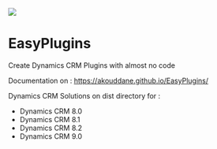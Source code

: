![](https://akouddane.github.io/EasyPlugins/images/logo_md.png)
# EasyPlugins
Create Dynamics CRM Plugins with almost no code

Documentation on : https://akouddane.github.io/EasyPlugins/

Dynamics CRM Solutions on dist directory for : 
* Dynamics CRM 8.0
* Dynamics CRM 8.1
* Dynamics CRM 8.2
* Dynamics CRM 9.0


